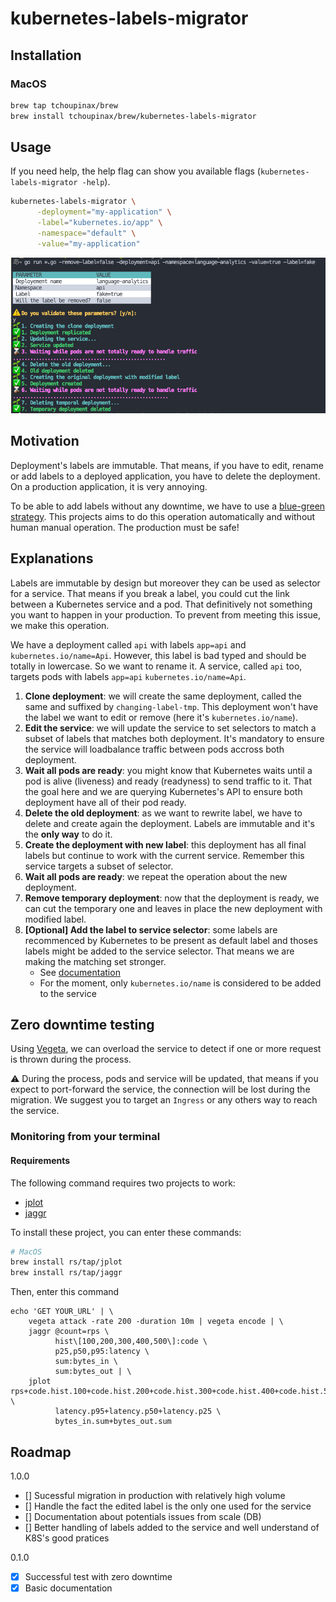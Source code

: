 # kubernetes-labels-migrator

## Installation

### MacOS

```bash
brew tap tchoupinax/brew
brew install tchoupinax/brew/kubernetes-labels-migrator
```

## Usage

If you need help, the help flag can show you available flags (`kubernetes-labels-migrator -help`).

```bash
kubernetes-labels-migrator \
      -deployment="my-application" \
      -label="kubernetes.io/app" \
      -namespace="default" \
      -value="my-application"
```

![Screenshot of a terminal with all the execution](.github/docs/demo.png "CLI demo")

## Motivation

Deployment's labels are immutable. That means, if you have to edit, rename or add labels to a deployed application, you have to delete the deployment. On a production application, it is very annoying.

To be able to add labels without any downtime, we have to use a [blue-green strategy](https://www.redhat.com/en/topics/devops/what-is-blue-green-deployment). This projects aims to do this operation automatically and without human manual operation. The production must be safe!

## Explanations

Labels are immutable by design but moreover they can be used as selector for a service. That means if you break a label, you could cut the link between a Kubernetes service and a pod. That definitively not something you want to happen in your production. To prevent from meeting this issue, we make this operation.

We have a deployment called `api` with labels `app=api` and `kubernetes.io/name=Api`. However, this label is bad typed and should be totally in lowercase. So we want to rename it. A service, called `api` too, targets pods with labels `app=api` `kubernetes.io/name=Api`.

1. **Clone deployment**: we will create the same deployment, called the same and suffixed by `changing-label-tmp`. This deployment won't have the label we want to edit or remove (here it's `kubernetes.io/name`).
2. **Edit the service**: we will update the service to set selectors to match a subset of labels that matches both deployment. It's mandatory to ensure the service will loadbalance traffic between pods accross both deployment.
3. **Wait all pods are ready**: you might know that Kubernetes waits until a pod is alive (liveness) and ready (readyness) to send traffic to it. That the goal here and we are querying Kubernetes's API to ensure both deployment have all of their pod ready.
4. **Delete the old deployment**: as we want to rewrite label, we have to delete and create again the deployment. Labels are immutable and it's the **only way** to do it.
5. **Create the deployment with new label**: this deployment has all final labels but continue to work with the current service. Remember this service targets a subset of selector.
6. **Wait all pods are ready**: we repeat the operation about the new deployment.
7. **Remove temporary deployment**: now that the deployment is ready, we can cut the temporary one and leaves in place the new deployment with modified label.
8. **[Optional] Add the label to service selector**: some labels are recommenced by Kubernetes to be present as default label and thoses labels might be added to the service selector. That means we are making the matching set stronger.
      - See [documentation](https://kubernetes.io/docs/concepts/overview/working-with-objects/common-labels/)
      - For the moment, only `kubernetes.io/name` is considered to be added to the service

## Zero downtime testing

Using [Vegeta](https://github.com/tsenart/vegeta), we can overload the service to detect if one or more request is thrown during the process.

⚠️ During the process, pods and service will be updated, that means if you expect to port-forward the service, the connection will be lost during the migration. We suggest you to target an `Ingress` or any others way to reach the service.

### Monitoring from your terminal

#### Requirements

The following command requires two projects to work:

- [jplot](https://github.com/rs/jplot)
- [jaggr](https://github.com/rs/jaggr)

To install these project, you can enter these commands:

```bash
# MacOS
brew install rs/tap/jplot
brew install rs/tap/jaggr
```

Then, enter this command

```
echo 'GET YOUR_URL' | \
    vegeta attack -rate 200 -duration 10m | vegeta encode | \
    jaggr @count=rps \
          hist\[100,200,300,400,500\]:code \
          p25,p50,p95:latency \
          sum:bytes_in \
          sum:bytes_out | \
    jplot rps+code.hist.100+code.hist.200+code.hist.300+code.hist.400+code.hist.500 \
          latency.p95+latency.p50+latency.p25 \
          bytes_in.sum+bytes_out.sum
```

## Roadmap

1.0.0
- [] Sucessful migration in production with relatively high volume
- [] Handle the fact the edited label is the only one used for the service
- [] Documentation about potentials issues from scale (DB)
- [] Better handling of labels added to the service and well understand of K8S's good pratices

0.1.0
- [x] Successful test with zero downtime
- [x] Basic documentation
